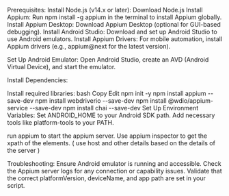 Prerequisites:
Install Node.js (v14.x or later): Download Node.js
Install Appium: Run npm install -g appium in the terminal to install Appium globally.
Install Appium Desktop: Download Appium Desktop (optional for GUI-based debugging).
Install Android Studio: Download and set up Android Studio to use Android emulators.
Install Appium Drivers: For mobile automation, install Appium drivers (e.g., appium@next for the latest version).

Set Up Android Emulator:
Open Android Studio, create an AVD (Android Virtual Device), and start the emulator.

Install Dependencies:

Install required libraries:
bash
Copy
Edit
npm init -y
npm install appium --save-dev
npm install webdriverio --save-dev
npm install @wdio/appium-service --save-dev
npm install chai --save-dev
Set Up Environment Variables:
Set ANDROID_HOME to your Android SDK path.
Add necessary tools like platform-tools to your PATH.

run appium to start the appium server.
Use appium inspector to get the xpath of the elements. ( use host and other details based on the details of the server )

Troubleshooting:
Ensure Android emulator is running and accessible.
Check the Appium server logs for any connection or capability issues.
Validate that the correct platformVersion, deviceName, and app path are set in your script.
